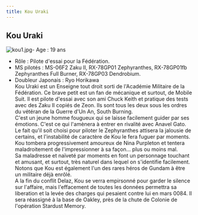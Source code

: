 ```yaml
---
title: Kou Uraki
---
```


Kou Uraki
---------


![kou1.jpg](/images/stories/saga/gundam0083/images/persos/kou1.jpg)- Age : 19 ans   
- Rôle : Pilote d'essai pour la Fédération.   
- MS pilotés : MS-06F2 Zaku II, RX-78GP01 Zephyranthes, RX-78GP01fb Zephyranthes Full Burner, RX-78GP03 Dendrobium.   
- Doubleur Japonais : Ryo Horikawa   
Kou Uraki est un Enseigne tout droit sorti de l'Académie Militaire de la Fédération. Ce brave petit est un fan de mécanique et surtout, de Mobile Suit. Il est pilote d'essai avec son ami Chuck Keith et pratique des tests avec des Zaku II copiés de Zeon. Ils sont tous les deux sous les ordres du vétéran de la Guerre d'Un An, South Burning.   
C'est un jeune homme fougueux qui se laisse facilement guider par ses émotions. C'est ce qui l'amènera à entrer en rivalité avec Anavel Gato. Le fait qu'il soit choisi pour piloter le Zephyranthes attisera la jalousie de certains, et l'instabilité de caractère de Kou le fera fuguer par moments.    
Kou tombera progressivement amoureux de Nina Purpleton et tentera maladroitement de l'impressionner à sa façon... plus ou moins mal.   
Sa maladresse et naïveté par moments en font un personnage touchant et amusant, et surtout, très naturel dans lequel on s'identifie facilement.   
Notons que Kou est également l'un des rares héros de Gundam à être un militaire déjà enrôlé.   
A la fin du conflit Delaz, Kou se verra empirsonné pour garder le silence sur l'affaire, mais l'effacement de toutes les données permettra sa liberation et la levée des charges qui pesaient contre lui en mars 0084. Il sera réassigné à la base de Oakley, près de la chute de Colonie de l'opération Stardust Memory.

